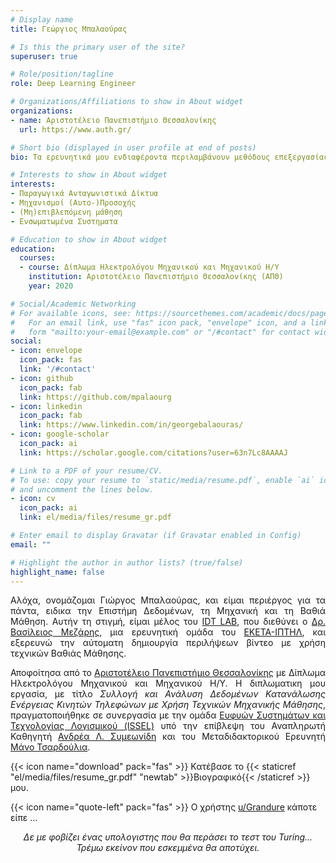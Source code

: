 ```yaml
---
# Display name
title: Γεώργιος Μπαλαούρας

# Is this the primary user of the site?
superuser: true

# Role/position/tagline
role: Deep Learning Engineer

# Organizations/Affiliations to show in About widget
organizations:
- name: Αριστοτέλειο Πανεπιστήμιο Θεσσαλονίκης
  url: https://www.auth.gr/

# Short bio (displayed in user profile at end of posts)
bio: Τα ερευνητικά μου ενδιαφέροντα περιλαμβάνουν μεθόδους επεξεργασίας και ανάλυσης πολυμέσων.

# Interests to show in About widget
interests:
- Παραγωγικά Ανταγωνιστικά Δίκτυα
- Μηχανισμοί (Αυτο-)Προσοχής
- (Μη)επιβλεπόμενη μάθηση
- Ενσωματωμένα Συστηματα

# Education to show in About widget
education:
  courses:
  - course: Δίπλωμα Ηλεκτρολόγου Μηχανικού και Μηχανικού Η/Υ
    institution: Αριστοτέλειο Πανεπιστήμιο Θεσσαλονίκης (ΑΠΘ)
    year: 2020

# Social/Academic Networking
# For available icons, see: https://sourcethemes.com/academic/docs/page-builder/#icons
#   For an email link, use "fas" icon pack, "envelope" icon, and a link in the
#   form "mailto:your-email@example.com" or "/#contact" for contact widget.
social:
- icon: envelope
  icon_pack: fas
  link: '/#contact'
- icon: github
  icon_pack: fab
  link: https://github.com/mpalaourg
- icon: linkedin
  icon_pack: fab
  link: https://www.linkedin.com/in/georgebalaouras/
- icon: google-scholar
  icon_pack: ai
  link: https://scholar.google.com/citations?user=63n7Lc8AAAAJ

# Link to a PDF of your resume/CV.
# To use: copy your resume to `static/media/resume.pdf`, enable `ai` icons in `params.toml`, 
# and uncomment the lines below.
- icon: cv
  icon_pack: ai
  link: el/media/files/resume_gr.pdf

# Enter email to display Gravatar (if Gravatar enabled in Config)
email: ""

# Highlight the author in author lists? (true/false)
highlight_name: false
---
```


<div style="text-align: justify"> <p>
Αλόχα, ονομάζομαι Γιώργος Μπαλαούρας, και είμαι περιέργος για τα πάντα, ειδικα την Επιστήμη Δεδομένων, τη Μηχανική και τη Βαθιά Μάθηση. Αυτήν τη στιγμή, είμαι μέλος του <a href="http://idt.iti.gr/">IDT LAB</a>, που διεθύνει ο <a href="https://www.iti.gr/~bmezaris/">Δρ. Βασίλειος Μεζάρης</a>, μια ερευνητική ομάδα του <a href="https://www.iti.gr/iti/el/index.html">ΕΚΕΤΑ-ΙΠΤΗΛ</a>, και εξερευνώ την αύτοματη δημιουργία περιλήψεων βίντεο με χρήση τεχνικών Βαθιάς Μάθησης.

Αποφοίτησα από το <a href="https://www.auth.gr">Αριστοτέλειο Πανεπιστήμιο Θεσσαλονίκης</a> με Δίπλωμα Ηλεκτρολόγου Μηχανικού και Μηχανικού Η/Υ. Η διπλωματικη μου εργασία, με τίτλο <i>Συλλογή και Ανάλυση Δεδομένων Κατανάλωσης Ενέργειας Κινητών Τηλεφώνων με Χρήση Τεχνικών Μηχανικής Μάθησης</i>, πραγματοποιήθηκε σε συνεργασία με την ομάδα <a href="https://issel.ee.auth.gr/">Ευφυών Συστημάτων και Τεχνολογίας Λογισμικού (ISSEL)</a> υπό την επίβλεψη του Αναπληρωτή Καθηγητή <a href="https://issel.ee.auth.gr/proswpiko/andreas-l-symeonidis/">Ανδρέα Λ. Συμεωνίδη</a> και του Μεταδιδακτορικού Ερευνητή <a href="https://issel.ee.auth.gr/staff/emmanouil-manos-tsardoulias/">Μάνο Τσαρδούλια</a>.
</p> </div>

{{< icon name="download" pack="fas" >}} Κατέβασε το {{< staticref "el/media/files/resume_gr.pdf" "newtab" >}}Βιογραφικό{{< /staticref >}} μου.

{{< icon name="quote-left" pack="fas" >}} Ο χρήστης <a href="https://tinyurl.com/reddit-turing-test">u/Grandure</a> κάποτε είπε ...
<div style="text-align: center">
<i>Δε με φοβίζει ένας υπολογιστης που θα περάσει το τεστ του Turing... Τρέμω εκείνον που εσκεμμένα θα αποτύχει. </i> </div>
